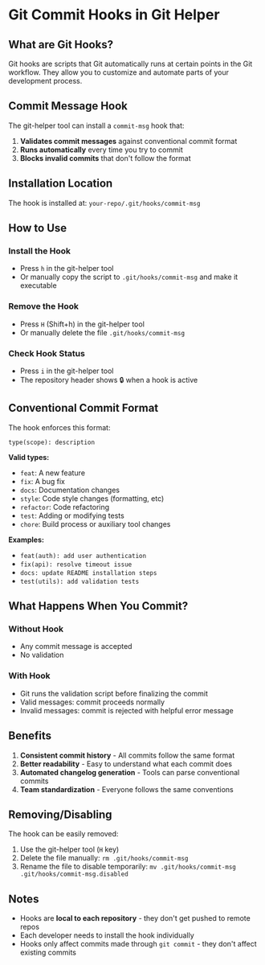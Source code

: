 # Git Commit Hooks in Git Helper

## What are Git Hooks?

Git hooks are scripts that Git automatically runs at certain points in the Git workflow. They allow you to customize and automate parts of your development process.

## Commit Message Hook

The git-helper tool can install a `commit-msg` hook that:

1. **Validates commit messages** against conventional commit format
2. **Runs automatically** every time you try to commit
3. **Blocks invalid commits** that don't follow the format

## Installation Location

The hook is installed at: `your-repo/.git/hooks/commit-msg`

## How to Use

### Install the Hook
- Press `h` in the git-helper tool
- Or manually copy the script to `.git/hooks/commit-msg` and make it executable

### Remove the Hook
- Press `H` (Shift+h) in the git-helper tool
- Or manually delete the file `.git/hooks/commit-msg`

### Check Hook Status
- Press `i` in the git-helper tool
- The repository header shows 🔒 when a hook is active

## Conventional Commit Format

The hook enforces this format:
```
type(scope): description
```

**Valid types:**
- `feat`: A new feature
- `fix`: A bug fix
- `docs`: Documentation changes
- `style`: Code style changes (formatting, etc)
- `refactor`: Code refactoring
- `test`: Adding or modifying tests
- `chore`: Build process or auxiliary tool changes

**Examples:**
- `feat(auth): add user authentication`
- `fix(api): resolve timeout issue`
- `docs: update README installation steps`
- `test(utils): add validation tests`

## What Happens When You Commit?

### Without Hook
- Any commit message is accepted
- No validation

### With Hook
- Git runs the validation script before finalizing the commit
- Valid messages: commit proceeds normally
- Invalid messages: commit is rejected with helpful error message

## Benefits

1. **Consistent commit history** - All commits follow the same format
2. **Better readability** - Easy to understand what each commit does
3. **Automated changelog generation** - Tools can parse conventional commits
4. **Team standardization** - Everyone follows the same conventions

## Removing/Disabling

The hook can be easily removed:
1. Use the git-helper tool (`H` key)
2. Delete the file manually: `rm .git/hooks/commit-msg`
3. Rename the file to disable temporarily: `mv .git/hooks/commit-msg .git/hooks/commit-msg.disabled`

## Notes

- Hooks are **local to each repository** - they don't get pushed to remote repos
- Each developer needs to install the hook individually
- Hooks only affect commits made through `git commit` - they don't affect existing commits
